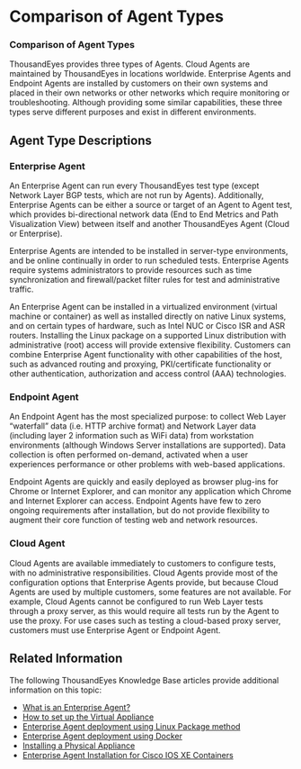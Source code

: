 # Comparison of Agent Types

### Comparison of Agent Types

ThousandEyes provides three types of Agents. Cloud Agents are maintained by ThousandEyes in locations worldwide. Enterprise Agents and Endpoint Agents are installed by customers on their own systems and placed in their own networks or other networks which require monitoring or troubleshooting. Although providing some similar capabilities, these three types serve different purposes and exist in different environments.

## Agent Type Descriptions

### Enterprise Agent

An Enterprise Agent can run every ThousandEyes test type \(except Network Layer BGP tests, which are not run by Agents\).  Additionally, Enterprise Agents can be either a source or target of an Agent to Agent test, which provides bi-directional network data \(End to End Metrics and Path Visualization View\) between itself and another ThousandEyes Agent \(Cloud or Enterprise\).

Enterprise Agents are intended to be installed in server-type environments, and be online continually in order to run scheduled tests.  Enterprise Agents require systems administrators to provide resources such as time synchronization and firewall/packet filter rules for test and administrative traffic. 

An Enterprise Agent can be installed in a virtualized environment \(virtual machine or container\) as well as installed directly on native Linux systems, and on certain types of hardware, such as Intel NUC or Cisco ISR and ASR routers.  Installing the Linux package on a supported Linux distribution with administrative \(root\) access will provide extensive flexibility.  Customers can combine Enterprise Agent functionality with other capabilities of the host, such as advanced routing and proxying, PKI/certificate functionality or other authentication, authorization and access control \(AAA\) technologies.

### Endpoint Agent

An Endpoint Agent has the most specialized purpose: to collect Web Layer “waterfall” data \(i.e. HTTP archive format\) and Network Layer data \(including layer 2 information such as WiFi data\) from workstation environments \(although Windows Server installations are supported\). Data collection is often performed on-demand, activated when a user experiences performance or other problems with web-based applications.

Endpoint Agents are quickly and easily deployed as browser plug-ins for Chrome or Internet Explorer, and can monitor any application which Chrome and Internet Explorer can access. Endpoint Agents have few to zero ongoing requirements after installation, but do not provide flexibility to augment their core function of testing web and network resources.

### Cloud Agent

Cloud Agents are available immediately to customers to configure tests, with no administrative responsibilities.  Cloud Agents provide most of the configuration options that Enterprise Agents provide, but because Cloud Agents are used by multiple customers, some features are not available. For example, Cloud Agents cannot be configured to run Web Layer tests through a proxy server, as this would require all tests run by the Agent to use the proxy.  For use cases such as testing a cloud-based proxy server, customers must use Enterprise Agent or Endpoint Agent.

## Related Information

The following ThousandEyes Knowledge Base articles provide additional information on this topic:

* [What is an Enterprise Agent?](https://success.thousandeyes.com/PublicArticlePage?articleIdParam=kA0E0000000CmnbKAC)
* [How to set up the Virtual Appliance​](https://success.thousandeyes.com/PublicArticlePage?articleIdParam=kA0E0000000CmnwKAC)
* [Enterprise Agent deployment using Linux Package method​](https://success.thousandeyes.com/PublicArticlePage?articleIdParam=kA0E0000000CmnRKAS)
* [Enterprise Agent deployment using Docker](https://success.thousandeyes.com/PublicArticlePage?articleIdParam=kA0E0000000CmnXKAS)
* [Installing a Physical Appliance](https://success.thousandeyes.com/PublicArticlePage?articleIdParam=kA0E0000000CmnOKAS)
* [Enterprise Agent Installation for Cisco IOS XE Containers](https://success.thousandeyes.com/PublicArticlePage?articleIdParam=kA0E0000000CmnRKAS)

